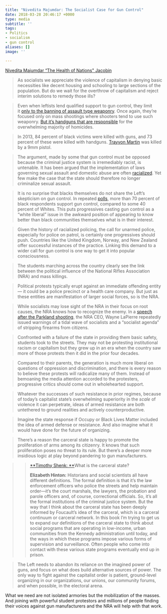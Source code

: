 ```yaml
---
title: "Nivedita Majumdar: The Socialist Case for Gun Control"
date: 2018-03-28 20:46:17 +0000
type: media
subtitle: ''
tags:
- Politics
- socialism
- gun control
aliases: []
image: ''

---
```

[Nivedita Majumdar “The Health of Nations" Jacobin](https://www.jacobinmag.com/2018/02/gun-control-parkland-students-race-police)

> As socialists we appreciate the violence of capitalism in denying basic necessities like decent housing and schooling to large sections of the population. But do we wait for the overthrow of capitalism and reject interim solutions to remedy those ills?

> Even when leftists lend qualified support to gun control, they limit it [only to the banning of assault type weaponry](https://www.socialistalternative.org/2017/12/05/gun-control-solution-gun-violence-socialist-analysis/). Once again, they’re focused only on mass shootings where shooters tend to use such weaponry. [But it’s handguns that are responsible](https://www.nytimes.com/2014/09/14/sunday-review/the-assault-weapon-myth.html) for the overwhelming majority of homicides.

> In 2013, 84 percent of black victims were killed with guns, and 73 percent of these were killed with handguns. [Trayvon Martin](https://www.wsj.com/articles/gun-that-killed-trayvon-martin-successfully-sold-1463618241) was killed by a 9mm pistol.

> The argument, made by some that gun control must be opposed because the criminal justice system is irremediably racist, is untenable. It has been argued that the implementation of laws governing sexual assault and domestic abuse are often [racialized](https://www.nytimes.com/2017/09/22/opinion/california-sexual-assault-law-blacks.html). Yet few make the case that the state should therefore no longer criminalize sexual assault.

> It is no surprise that blacks themselves do not share the Left’s skepticism on gun control. In repeated [polls](http://www.people-press.org/2015/08/13/continued-bipartisan-support-for-expanded-background-checks-on-gun-sales/8-12-2015-3-59-05-pm/), more than 70 percent of black respondents support gun control, compared to some 40 percent of Whites. This puts progressives casting gun control as a “white liberal” issue in the awkward position of appearing to know better than black communities themselves what is in their interest.

> Given the history of racialized policing, the call for unarmed police, especially for police on patrol, is certainly one progressives should push. Countries like the United Kingdom, Norway, and New Zealand offer successful instances of the practice. Linking this demand to a wider call for gun control is one way to get it into popular consciousness.

> The students marching across the country clearly see the link between the political influence of the National Rifles Association (NRA) and mass killings.

> Political protests typically erupt against an immediate offending entity — it could be a police precinct or a health care company. But just as these entities are manifestation of larger social forces, so is the NRA.

> While socialists may lose sight of the NRA in their focus on root causes, the NRA knows how to recognize the enemy. In a [speech after the Parkland shooting](http://krcc.org/post/nra-leader-warns-conservatives-socialist-wave-wake-shooting), the NRA CEO, Wayne LaPierre repeatedly issued warnings of a tidal wave of socialists and a “socialist agenda” of stripping firearms from citizens.

> Confronted with a failure of the state in providing them basic safety, students took to the streets. They may not be protesting institutional racism or capitalism but they grew up in an era when the country saw more of those protests then it did in the prior four decades.

> Compared to their parents, the generation is much more liberal on questions of oppression and discrimination, and there is every reason to believe these protests will radicalize many of them. Instead of bemoaning the media attention accorded to the protesters, progressive critics should come out in wholehearted support.

> Whatever the successes of such resistance in prior regimes, because of today’s capitalist state’s overwhelming superiority in the _scale_ of violence it can perpetrate, ideas of armed resistance are both untethered to ground realities and actively counterproductive.

> Imagine the state response if Occupy or Black Lives Matter included the idea of armed defense or resistance. And also imagine what it would have done for the future of organizing.

> There’s a reason the carceral state is happy to promote the proliferation of arms among its citizenry. It knows that such proliferation poses no threat to its rule. But there’s a deeper more insidious logic at play beyond pandering to gun manufacturers.

> > [\*\*Timothy Shenk: \*\*](https://www.dissentmagazine.org/blog/booked-origins-carceral-state-elizabeth-hinton)What is the carceral state?
> >
> > **Elizabeth Hinton:** Historians and social scientists all have different definitions. The formal definition is that it’s the law enforcement officers who police the streets and help maintain order—it’s the court marshals, the lawyers, the probation and parole officers and, of course, correctional officials. So, it’s all the formal institutions of the criminal justice system. But the way that I think about the carceral state has been deeply informed by Foucault’s idea of the carceral, which is a carceral continuum or carceral network. In this book I’m trying to get us to expand our definitions of the carceral state to think about social programs that are operating in low-income, urban communities from the Kennedy administration until today, and the ways in which these programs impose various forms of supervision and surveillance. Often people who come into contact with these various state programs eventually end up in prison.

> The Left needs to abandon its reliance on the imagined power of guns, and focus on what does build alternative sources of power. The only way to fight against the capitalist order is patient, ground-level organizing in our organizations, our unions, our community forums, and when possible, in the electoral arena.

What we need are not isolated armories but the mobilization of the masses. And joining with powerful student protestors and millions of people finding their voices against gun manufacturers and the NRA will help with that work.
